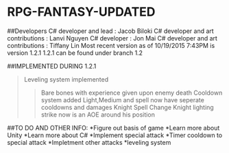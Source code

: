# RPG-FANTASY-UPDATED
##Developers
C# developer and lead : Jacob Biloki
C# developer and art contributions : Lanvi Nguyen
C# developer : Jon Mai
C# developer and art contributions : Tiffany Lin
Most recent version as of 10/19/2015 7:43PM is version 1.2.1
1.2.1 can be found under branch 1.2

##IMPLEMENTED DURING 1.2.1
>Leveling system implemented
>>Bare bones with experience given upon enemy death
>Cooldown system added
>>Light,Medium and spell now have seperate cooldowns and damages
>Knight Spell Change
>>Knight lighting strike now is an AOE around his position


##TO DO AND OTHER INFO:
*Figure out basis of game
*Learn more about Unity
*Learn more about C#
*Implement special attack
*Timer cooldown to special attack
*Impletment other attacks
*leveling system
